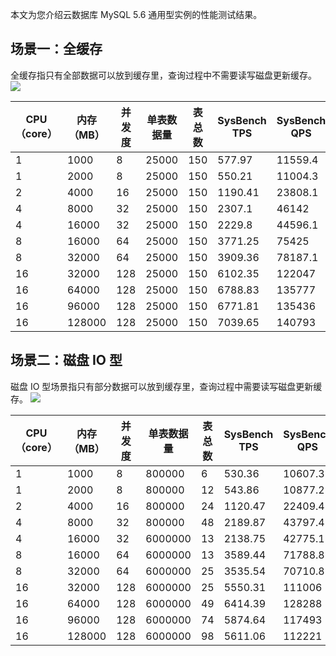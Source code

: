 本文为您介绍云数据库 MySQL 5.6 通用型实例的性能测试结果。

## 场景一：全缓存
全缓存指只有全部数据可以放到缓存里，查询过程中不需要读写磁盘更新缓存。
![](https://qcloudimg.tencent-cloud.cn/raw/d5e131ff2b38aa16a9ba894ddbd9ad3a.png)

| CPU<br>（core） | 内存<br>（MB） | 并发度 | 单表数据量 | 表总数 | SysBench TPS | SysBench QPS | avg_lat |
|---------|---------|---------|---------|---------|---------|---------|---------|
| 1 | 1000 | 8 | 25000 | 150 | 577.97 | 11559.4 | 13.84 |
| 1 | 2000 | 8 | 25000 | 150 | 550.21 | 11004.3 | 14.54 |
| 2 | 4000 | 16 | 25000 | 150 | 1190.41 | 23808.1 | 13.44 |
| 4 | 8000 | 32 | 25000 | 150 | 2307.1 | 46142 | 13.87 |
| 4 | 16000 | 32 | 25000 | 150 | 2229.8 | 44596.1 | 14.35 |
| 8 | 16000 | 64 | 25000 | 150 | 3771.25 | 75425 | 16.97 |
| 8 | 32000 | 64 | 25000 | 150 | 3909.36 | 78187.1 | 16.37|
| 16 | 32000 | 128 | 25000 | 150 | 6102.35 | 122047 | 20.97 |
| 16 | 64000 | 128 | 25000 | 150 | 6788.83 | 135777 | 18.85 |
| 16 | 96000 | 128 | 25000 | 150 | 6771.81 | 135436 | 18.9 |
| 16 | 128000 | 128 | 25000 | 150 | 7039.65 | 140793 | 18.18 |


## 场景二：磁盘 IO 型
磁盘 IO 型场景指只有部分数据可以放到缓存里，查询过程中需要读写磁盘更新缓存。
![](https://qcloudimg.tencent-cloud.cn/raw/15375d4615749d5c9ecf1dc3b9249995.png)

| CPU<br>（core） | 内存<br>（MB） | 并发度 | 单表数据量 | 表总数 | SysBench TPS | SysBench QPS | avg_lat |
|---------|---------|---------|---------|---------|---------|---------|---------|
| 1 | 1000 | 8 | 800000 | 6 | 530.36 | 10607.3 | 15.08 |
| 1 | 2000 | 8 | 800000 | 12 | 543.86 | 10877.2 | 14.71 |
| 2 | 4000 | 16 | 800000 | 24 | 1120.47 | 22409.4 | 14.28 |
| 4 | 8000 | 32 | 800000 | 48 | 2189.87 | 43797.4 | 14.61|
| 4 | 16000 | 32 | 6000000 | 13 | 2138.75 | 42775.1 | 14.96 |
| 8 | 16000 | 64 | 6000000 | 13 | 3589.44 | 71788.8 | 17.83 |
| 8 | 32000 | 64 | 6000000 | 25 | 3535.54 | 70710.8 | 18.1 |
| 16 | 32000 | 128 | 6000000 | 25 | 5550.31 | 111006 | 23.06 |
| 16 | 64000 | 128 | 6000000 | 49 | 6414.39 | 128288 | 19.95 |
| 16 | 96000 | 128 | 6000000 | 74 | 5874.64 | 117493 | 21.78 |
| 16 | 128000 | 128 | 6000000 | 98 | 5611.06 | 112221 | 22.81 |

